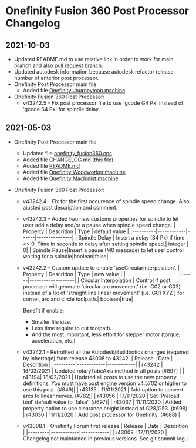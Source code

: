 Onefinity Fusion 360 Post Processor Changelog
=============================================

## 2021-10-03
- Updated README.md to use relative link in order to work for main branch and also pull request branch.
- Updated autodesk information because autodesk refactor release number of anterior post processor. 
- Onefinity Post Processor main file
  - Added file [Onefinity Journeyman.machine](Onefinity%20Journeyman.machine)
- Onefinity Fusion 360 Post Processor:
  - v43242.5 - Fix post processor file to use 'gcode G4 Px' instead of 'gcode S4 Px' for spindle delay.
 
## 2021-05-03
- Onefinity Post Processor main file
  - Updated file [onefinity_fusion360.cps](onefinity_fusion360.cps)
  - Added file [CHANGELOG.md](CHANGELOG.md) (this file)
  - Added file [README.md](README.md)
  - Added file [Onefinity Woodworker.machine](Onefinity%20Woodworker.machine)
  - Added file [Onefinity Machinist.machine](Onefinity%20Machinist.machine)

- Onefinity Fusion 360 Post Processor:
  - v43242.4 - Fix for the first occurence of spindle speed change.  Also ajusted post description and comment.
 
  - v43242.3 - Added two new customs properties for spindle to let user add a delay and/or a pause when spindle speed change.
      | Property | Descrition | Type | default value |
      |----------|------------|------|---------------|
      | Spindle Delay | Insert a delay (S4 Px) if time <> 0. Time in seconds to delay after setting spindle speed.| integer | 0| 
      | Spindle Pause|Insert a pause (M0 message) to let user control waiting for a spindle|boolean|false|

  - v43242.2 - Custom update to enable 'useCircularInterpolation'.
      | Property | Descrition | Type | new value |
      |----------|------------|------|-------------------|
      | Circular Interpolation | Control if post processor will generate 'circular arc movement' (i.e. G02 or G03) instead of a lot of 'straight line linear movement' (i.e. G01 XYZ ) for corner, arc and circle toolpath.| boolean|true|

      Benefit if enable: 
      - Smaller file size.  
      - Less time require to cut toolpath.  
      - And the most important, less effort for stepper motor (torque, acceleration, etc.)

  - v43242.1 - Retrofited all the Autodesk/Buildbotics changes (required by inhertage) from release 43008 to 43242.
      | Release | Date       | Descrition | 
      |---------|------------|------------|
    | r43242 | 18/03/2021	| Updated rotaryTabeAxis method in all posts (#897) |
    | r43194| 18/02/2021 | Updated all posts to use the new property definitions. You must have post engine version v4.5702 or higher to use this post. (#849)| 
    | r43135 | 11/01/2021 | Add option to convert arcs to linear moves. (#782)|
    | r43056 | 17/11/2020 | Set 'Preload tool' default value to 'false'. (#697)|
    | r43037 | 11/11/2020 | Added property option to use clearance height instead of G28/G53. (#698)|
    | r43036 | 11/11/2020 | Add post processor for Onefinity. (#688) |

  - v43008.1 - Onefinity Forum first release 
      | Release | Date       | Descrition | 
      |---------|------------|------------|
      | r43008 | 17/11/2020 | Changelog not maintained in previous versions.  See git commit log.|
